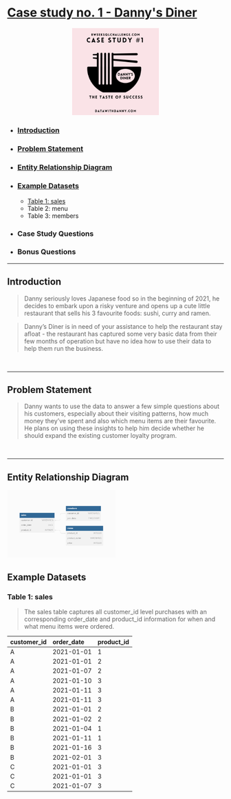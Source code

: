 # [Case study no. 1 - Danny's Diner](https://8weeksqlchallenge.com/case-study-1/)
<p align="center">
<img src="/Images/1.png" width=40% height=40%>

* ### [Introduction](#introduction)
* ### [Problem Statement](#problem-statement-1)
* ### [Entity Relationship Diagram](#entity-relationship-diagram-1)
* ### [Example Datasets](#example-datasets-1)
    * [Table 1: sales](#table-1-sales)
    * Table 2: menu
    * Table 3: members
* ### Case Study Questions
* ### Bonus Questions
---
## Introduction

> Danny seriously loves Japanese food so in the beginning of 2021, he decides to embark upon a risky venture and opens up a cute little restaurant that sells his 3 favourite foods: sushi, curry and ramen.

> Danny’s Diner is in need of your assistance to help the restaurant stay afloat - the restaurant has captured some very basic data from their few months of operation but have no idea how to use their data to help them run the business.
<br />

---
## Problem Statement

> Danny wants to use the data to answer a few simple questions about his customers, especially about their visiting patterns, how much money they’ve spent and also which menu items are their favourite. He plans on using these insights to help him decide whether he should expand the existing customer loyalty program.

<br />

---
## Entity Relationship Diagram
<p align="left">
<img src="/Images/2.png" width=50% height=50%>


## Example Datasets
### Table 1: sales

> The sales table captures all customer_id level purchases with an corresponding order_date and product_id information for when and what menu items were ordered.

|customer_id|order_date|product_id|
|:---|:---|:---|
| A| 2021-01-01| 1|
| A| 2021-01-01| 2|
| A| 2021-01-07| 2|
| A| 2021-01-10| 3|
| A| 2021-01-11| 3|
| A| 2021-01-11| 3|
| B| 2021-01-01| 2|
| B| 2021-01-02| 2|
| B| 2021-01-04| 1|
| B| 2021-01-11| 1|
| B| 2021-01-16| 3|
| B| 2021-02-01| 3|
| C| 2021-01-01| 3|
| C| 2021-01-01| 3|
| C| 2021-01-07| 3|

